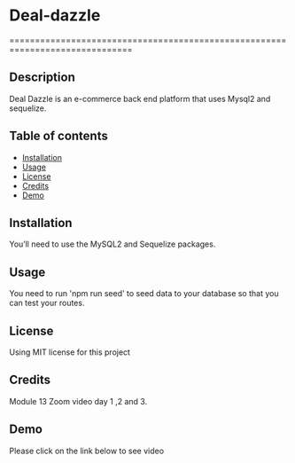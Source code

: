 # Deal-dazzle
==============================================================================
## Description
Deal Dazzle is an e-commerce back end platform that uses Mysql2 and sequelize. 
## Table of contents
- [Installation](#installation) 
- [Usage](#usage)
- [License](#license)
- [Credits](#credits)
- [Demo](#Demo)



## Installation
You’ll need to use the MySQL2 and Sequelize packages. 

## Usage
You need to run 'npm run seed' to seed data to your database so that you can test your routes.

## License
Using MIT license for this project

## Credits
Module 13
Zoom video day 1 ,2 and 3. 
## Demo
Please click on the link below to see video
